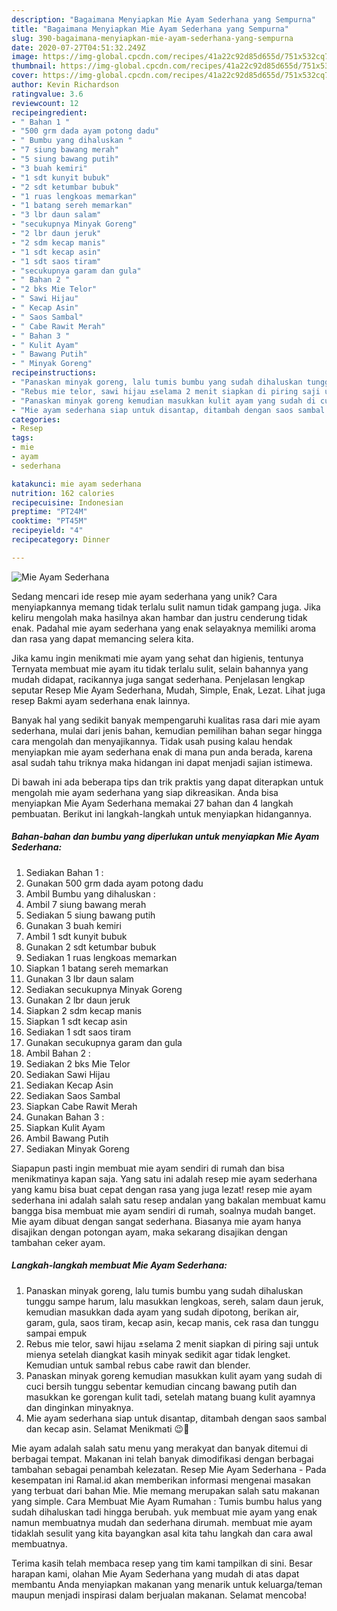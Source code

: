 ```yaml
---
description: "Bagaimana Menyiapkan Mie Ayam Sederhana yang Sempurna"
title: "Bagaimana Menyiapkan Mie Ayam Sederhana yang Sempurna"
slug: 390-bagaimana-menyiapkan-mie-ayam-sederhana-yang-sempurna
date: 2020-07-27T04:51:32.249Z
image: https://img-global.cpcdn.com/recipes/41a22c92d85d655d/751x532cq70/mie-ayam-sederhana-foto-resep-utama.jpg
thumbnail: https://img-global.cpcdn.com/recipes/41a22c92d85d655d/751x532cq70/mie-ayam-sederhana-foto-resep-utama.jpg
cover: https://img-global.cpcdn.com/recipes/41a22c92d85d655d/751x532cq70/mie-ayam-sederhana-foto-resep-utama.jpg
author: Kevin Richardson
ratingvalue: 3.6
reviewcount: 12
recipeingredient:
- " Bahan 1 "
- "500 grm dada ayam potong dadu"
- " Bumbu yang dihaluskan "
- "7 siung bawang merah"
- "5 siung bawang putih"
- "3 buah kemiri"
- "1 sdt kunyit bubuk"
- "2 sdt ketumbar bubuk"
- "1 ruas lengkoas memarkan"
- "1 batang sereh memarkan"
- "3 lbr daun salam"
- "secukupnya Minyak Goreng"
- "2 lbr daun jeruk"
- "2 sdm kecap manis"
- "1 sdt kecap asin"
- "1 sdt saos tiram"
- "secukupnya garam dan gula"
- " Bahan 2 "
- "2 bks Mie Telor"
- " Sawi Hijau"
- " Kecap Asin"
- " Saos Sambal"
- " Cabe Rawit Merah"
- " Bahan 3 "
- " Kulit Ayam"
- " Bawang Putih"
- " Minyak Goreng"
recipeinstructions:
- "Panaskan minyak goreng, lalu tumis bumbu yang sudah dihaluskan tunggu sampe harum, lalu masukkan lengkoas, sereh, salam daun jeruk, kemudian masukkan dada ayam yang sudah dipotong, berikan air, garam, gula, saos tiram, kecap asin, kecap manis, cek rasa dan tunggu sampai empuk"
- "Rebus mie telor, sawi hijau ±selama 2 menit siapkan di piring saji untuk mienya setelah diangkat kasih minyak sedikit agar tidak lengket. Kemudian untuk sambal rebus cabe rawit dan blender."
- "Panaskan minyak goreng kemudian masukkan kulit ayam yang sudah di cuci bersih tunggu sebentar kemudian cincang bawang putih dan masukkan ke gorengan kulit tadi, setelah matang buang kulit ayamnya dan dinginkan minyaknya."
- "Mie ayam sederhana siap untuk disantap, ditambah dengan saos sambal dan kecap asin. Selamat Menikmati 😉🤗"
categories:
- Resep
tags:
- mie
- ayam
- sederhana

katakunci: mie ayam sederhana 
nutrition: 162 calories
recipecuisine: Indonesian
preptime: "PT24M"
cooktime: "PT45M"
recipeyield: "4"
recipecategory: Dinner

---
```



![Mie Ayam Sederhana](https://img-global.cpcdn.com/recipes/41a22c92d85d655d/751x532cq70/mie-ayam-sederhana-foto-resep-utama.jpg)

Sedang mencari ide resep mie ayam sederhana yang unik? Cara menyiapkannya memang tidak terlalu sulit namun tidak gampang juga. Jika keliru mengolah maka hasilnya akan hambar dan justru cenderung tidak enak. Padahal mie ayam sederhana yang enak selayaknya memiliki aroma dan rasa yang dapat memancing selera kita.

Jika kamu ingin menikmati mie ayam yang sehat dan higienis, tentunya Ternyata membuat mie ayam itu tidak terlalu sulit, selain bahannya yang mudah didapat, racikannya juga sangat sederhana. Penjelasan lengkap seputar Resep Mie Ayam Sederhana, Mudah, Simple, Enak, Lezat. Lihat juga resep Bakmi ayam sederhana enak lainnya.

Banyak hal yang sedikit banyak mempengaruhi kualitas rasa dari mie ayam sederhana, mulai dari jenis bahan, kemudian pemilihan bahan segar hingga cara mengolah dan menyajikannya. Tidak usah pusing kalau hendak menyiapkan mie ayam sederhana enak di mana pun anda berada, karena asal sudah tahu triknya maka hidangan ini dapat menjadi sajian istimewa.


Di bawah ini ada beberapa tips dan trik praktis yang dapat diterapkan untuk mengolah mie ayam sederhana yang siap dikreasikan. Anda bisa menyiapkan Mie Ayam Sederhana memakai 27 bahan dan 4 langkah pembuatan. Berikut ini langkah-langkah untuk menyiapkan hidangannya.

<!--inarticleads1-->

##### Bahan-bahan dan bumbu yang diperlukan untuk menyiapkan Mie Ayam Sederhana:

1. Sediakan  Bahan 1 :
1. Gunakan 500 grm dada ayam potong dadu
1. Ambil  Bumbu yang dihaluskan :
1. Ambil 7 siung bawang merah
1. Sediakan 5 siung bawang putih
1. Gunakan 3 buah kemiri
1. Ambil 1 sdt kunyit bubuk
1. Gunakan 2 sdt ketumbar bubuk
1. Sediakan 1 ruas lengkoas memarkan
1. Siapkan 1 batang sereh memarkan
1. Gunakan 3 lbr daun salam
1. Sediakan secukupnya Minyak Goreng
1. Gunakan 2 lbr daun jeruk
1. Siapkan 2 sdm kecap manis
1. Siapkan 1 sdt kecap asin
1. Sediakan 1 sdt saos tiram
1. Gunakan secukupnya garam dan gula
1. Ambil  Bahan 2 :
1. Sediakan 2 bks Mie Telor
1. Sediakan  Sawi Hijau
1. Sediakan  Kecap Asin
1. Sediakan  Saos Sambal
1. Siapkan  Cabe Rawit Merah
1. Gunakan  Bahan 3 :
1. Siapkan  Kulit Ayam
1. Ambil  Bawang Putih
1. Sediakan  Minyak Goreng


Siapapun pasti ingin membuat mie ayam sendiri di rumah dan bisa menikmatinya kapan saja. Yang satu ini adalah resep mie ayam sederhana yang kamu bisa buat cepat dengan rasa yang juga lezat! resep mie ayam sederhana ini adalah salah satu resep andalan yang bakalan membuat kamu bangga bisa membuat mie ayam sendiri di rumah, soalnya mudah banget. Mie ayam dibuat dengan sangat sederhana. Biasanya mie ayam hanya disajikan dengan potongan ayam, maka sekarang disajikan dengan tambahan ceker ayam. 

<!--inarticleads2-->

##### Langkah-langkah membuat Mie Ayam Sederhana:

1. Panaskan minyak goreng, lalu tumis bumbu yang sudah dihaluskan tunggu sampe harum, lalu masukkan lengkoas, sereh, salam daun jeruk, kemudian masukkan dada ayam yang sudah dipotong, berikan air, garam, gula, saos tiram, kecap asin, kecap manis, cek rasa dan tunggu sampai empuk
1. Rebus mie telor, sawi hijau ±selama 2 menit siapkan di piring saji untuk mienya setelah diangkat kasih minyak sedikit agar tidak lengket. Kemudian untuk sambal rebus cabe rawit dan blender.
1. Panaskan minyak goreng kemudian masukkan kulit ayam yang sudah di cuci bersih tunggu sebentar kemudian cincang bawang putih dan masukkan ke gorengan kulit tadi, setelah matang buang kulit ayamnya dan dinginkan minyaknya.
1. Mie ayam sederhana siap untuk disantap, ditambah dengan saos sambal dan kecap asin. Selamat Menikmati 😉🤗


Mie ayam adalah salah satu menu yang merakyat dan banyak ditemui di berbagai tempat. Makanan ini telah banyak dimodifikasi dengan berbagai tambahan sebagai penambah kelezatan. Resep Mie Ayam Sederhana - Pada kesempatan ini Ramal.id akan memberikan informasi mengenai masakan yang terbuat dari bahan Mie. Mie memang merupakan salah satu makanan yang simple. Cara Membuat Mie Ayam Rumahan : Tumis bumbu halus yang sudah dihaluskan tadi hingga berubah. yuk membuat mie ayam yang enak namun membuatnya mudah dan sederhana dirumah. membuat mie ayam tidaklah sesulit yang kita bayangkan asal kita tahu langkah dan cara awal membuatnya. 

Terima kasih telah membaca resep yang tim kami tampilkan di sini. Besar harapan kami, olahan Mie Ayam Sederhana yang mudah di atas dapat membantu Anda menyiapkan makanan yang menarik untuk keluarga/teman maupun menjadi inspirasi dalam berjualan makanan. Selamat mencoba!
